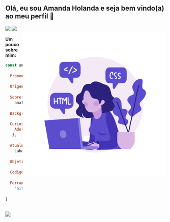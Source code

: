 ## Olá, eu sou Amanda Holanda e seja bem vindo(a) ao meu perfil 👋

<div align="left">  
  <a align="right" href="https://www.linkedin.com/in/amandaholanda/" target="_blank"><img src="https://img.shields.io/badge/-LinkedIn-%230077B5?style=for-the-badge&logo=linkedin&logoColor=white" target="_blank"></a> 
  <a align="right" href="mailto:amandaholanda_@hotmail.com" target="_blank"><img src="https://img.shields.io/badge/Microsoft_Outlook-0078D4?style=for-the-badge&logo=microsoft-outlook&logoColor=white" target="_blank"></a>  
</div>

<img align="right" height="450rem"  src="./img/programming.png" alt="woman programming" />
 
<div align="left">
  
 **Um pouco sobre mim:** 

```javascript
const amandaHolanda = {

  Pronomes: ['ela', 'dela'],

  Origem: ['Teresina-Piauí'],

  Sobre: [determinada, criativa, comunicativa, versátil,
    analítica, 'movida por novos desafios'],

  Background: ['formada em Direito', 'Maquiadora Profissional'],

  Curiosidades: {
    Adora: [tecnologia, natureza, viagens,'novas experiências']
   },

  Atualmente: ['Estudante de Desenvolvimento Front-end na
    Laboratoria'],

  Objetivo: ['Primeira oportunidade na área de tecnologia'],

  Codigo: [React, Javascript, CSS3, HTML5, Firebase],

  Ferramentas: [Node.js, Jest, Trello, 
    'GitHub Projects', Figma]

}
``` 
</div>

##


<a href="https://github.com/amanda-holanda"> 
    <img align="center" height="160rem" src="https://github-readme-stats.vercel.app/api?username=amanda-holanda&show_icons=true&theme=dracula&include_all_commits=true&count_private=true"/>
</a>
